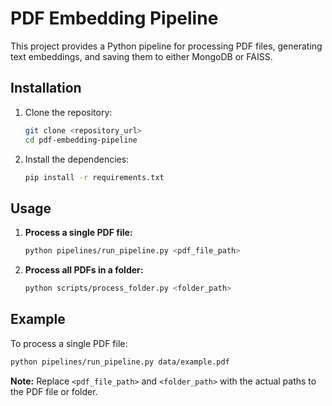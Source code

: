 # PDF Embedding Pipeline

This project provides a Python pipeline for processing PDF files, generating text embeddings, and saving them to either MongoDB or FAISS.

## Installation

1. Clone the repository:

   ```bash
   git clone <repository_url>
   cd pdf-embedding-pipeline
   ```

2. Install the dependencies:

   ```bash
   pip install -r requirements.txt
   ```

## Usage

1.  **Process a single PDF file:**

    ```bash
    python pipelines/run_pipeline.py <pdf_file_path>
    ```

2.  **Process all PDFs in a folder:**

    ```bash
    python scripts/process_folder.py <folder_path>
    ```

## Example

To process a single PDF file:

```bash
python pipelines/run_pipeline.py data/example.pdf
```

**Note:** Replace `<pdf_file_path>` and `<folder_path>` with the actual paths to the PDF file or folder.
